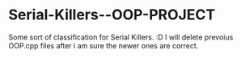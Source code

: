 # Serial-Killers--OOP-PROJECT

Some sort of classification for Serial Killers. :D
I will delete prevoius OOP.cpp files after i am sure the newer ones are correct. 
